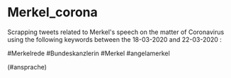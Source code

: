# Merkel_corona
Scrapping tweets related to Merkel's speech on the matter of Coronavirus
using the following keywords between the 18-03-2020 and 22-03-2020 :

#Merkelrede
#Bundeskanzlerin
#Merkel
#angelamerkel

(#ansprache)
